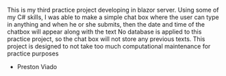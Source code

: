 This is my third practice project developing in blazor server. 
Using some of my C# skills, I was able to make a simple chat box where the user can type in anything and when he or she submits, then the date and time of the chatbox will appear along with the text
No database is applied to this practice project, so the chat box will not store any previous texts.
This project is designed to not take too much computational maintenance for practice purposes

- Preston Viado
